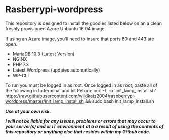 # Rasberrypi-wordpress
This repository is designed to install the goodies listed below on an a clean freshly provisioned Azure Unbuntu 16.04 image.

If using an Azure image, you'll need to insure that ports 80 and 443 are open.

- MariaDB 10.3 (Latest Version)
- NGINX
- PHP 7.3
- Latest Wordpress (updates automatically)
- WP-CLI

To run you must be logged in as root.  Once logged in as root, paste all of the following in to terminal and hit Return: 
curl -L -o 'init_lamp_install.sh' https://raw.githubusercontent.com/wildkatz2004/raspberrypi-wordpress/master/init_lamp_install.sh && sudo bash init_lamp_install.sh

***Use at your own risk.***  

***I will not be liable for any issues, problems or errors that may occur to your server(s) and or IT environment at a a result of using the contents of this repository or anything else that resides within my Github code.***
